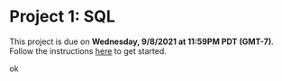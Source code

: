 # Project 1: SQL

This project is due on **Wednesday, 9/8/2021 at 11:59PM PDT (GMT-7)**. Follow the instructions [here](https://cs186.gitbook.io/project/assignments/proj1) to get started.

ok